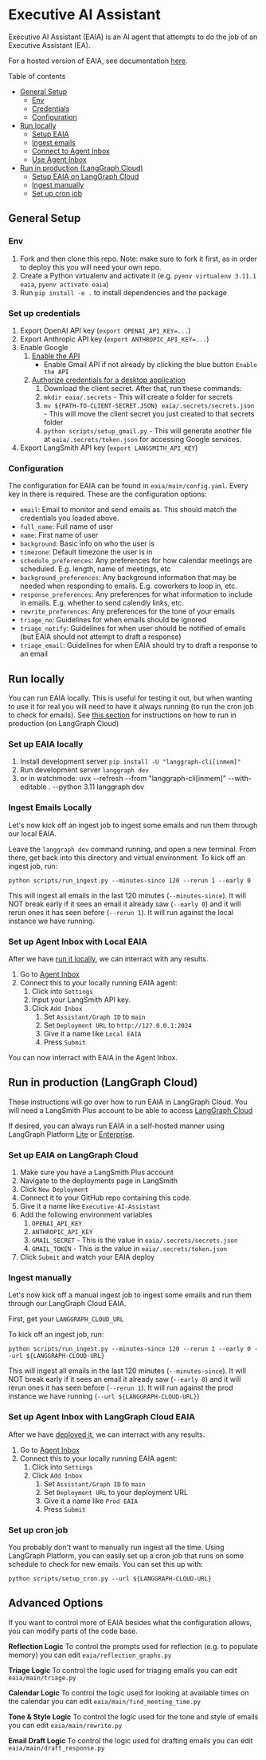 # Executive AI Assistant

Executive AI Assistant (EAIA) is an AI agent that attempts to do the job of an Executive Assistant (EA).

For a hosted version of EAIA, see documentation [here](https://mirror-feeling-d80.notion.site/How-to-hire-and-communicate-with-an-AI-Email-Assistant-177808527b17803289cad9e323d0be89?pvs=4).

Table of contents

- [General Setup](#general-setup)
  - [Env](#env)
  - [Credentials](#env)
  - [Configuration](#configuration)
- [Run locally](#run-locally)
  - [Setup EAIA](#set-up-eaia-locally)
  - [Ingest emails](#ingest-emails-locally)
  - [Connect to Agent Inbox](#set-up-agent-inbox-with-local-eaia)
  - [Use Agent Inbox](#use-agent-inbox)
- [Run in production (LangGraph Cloud)](#run-in-production--langgraph-cloud-)
  - [Setup EAIA on LangGraph Cloud](#set-up-eaia-on-langgraph-cloud)
  - [Ingest manually](#ingest-manually)
  - [Set up cron job](#set-up-cron-job)

## General Setup

### Env

1. Fork and then clone this repo. Note: make sure to fork it first, as in order to deploy this you will need your own repo.
2. Create a Python virtualenv and activate it (e.g. `pyenv virtualenv 3.11.1 eaia`, `pyenv activate eaia`)
3. Run `pip install -e .` to install dependencies and the package

### Set up credentials

1. Export OpenAI API key (`export OPENAI_API_KEY=...`)
2. Export Anthropic API key (`export ANTHROPIC_API_KEY=...`)
3. Enable Google
   1. [Enable the API](https://developers.google.com/gmail/api/quickstart/python#enable_the_api)
      - Enable Gmail API if not already by clicking the blue button `Enable the API`
   2. [Authorize credentials for a desktop application](https://developers.google.com/gmail/api/quickstart/python#authorize_credentials_for_a_desktop_application)
      1. Download the client secret. After that, run these commands:
      2. `mkdir eaia/.secrets` - This will create a folder for secrets
      3. `mv ${PATH-TO-CLIENT-SECRET.JSON} eaia/.secrets/secrets.json` - This will move the client secret you just created to that secrets folder
      4. `python scripts/setup_gmail.py` - This will generate another file at `eaia/.secrets/token.json` for accessing Google services.
4. Export LangSmith API key (`export LANGSMITH_API_KEY`)

### Configuration

The configuration for EAIA can be found in `eaia/main/config.yaml`. Every key in there is required. These are the configuration options:

- `email`: Email to monitor and send emails as. This should match the credentials you loaded above.
- `full_name`: Full name of user
- `name`: First name of user
- `background`: Basic info on who the user is
- `timezone`: Default timezone the user is in
- `schedule_preferences`: Any preferences for how calendar meetings are scheduled. E.g. length, name of meetings, etc
- `background_preferences`: Any background information that may be needed when responding to emails. E.g. coworkers to loop in, etc.
- `response_preferences`: Any preferences for what information to include in emails. E.g. whether to send calendly links, etc.
- `rewrite_preferences`: Any preferences for the tone of your emails
- `triage_no`: Guidelines for when emails should be ignored
- `triage_notify`: Guidelines for when user should be notified of emails (but EAIA should not attempt to draft a response)
- `triage_email`: Guidelines for when EAIA should try to draft a response to an email

## Run locally

You can run EAIA locally.
This is useful for testing it out, but when wanting to use it for real you will need to have it always running (to run the cron job to check for emails).
See [this section](#run-in-production--langgraph-cloud-) for instructions on how to run in production (on LangGraph Cloud)

### Set up EAIA locally

1. Install development server `pip install -U "langgraph-cli[inmem]"`
2. Run development server `langgraph dev`
3. or in watchmode:
uvx --refresh --from "langgraph-cli[inmem]"  --with-editable . --python 3.11 langgraph dev
### Ingest Emails Locally

Let's now kick off an ingest job to ingest some emails and run them through our local EAIA.

Leave the `langgraph dev` command running, and open a new terminal. From there, get back into this directory and virtual environment. To kick off an ingest job, run:

```shell
python scripts/run_ingest.py --minutes-since 120 --rerun 1 --early 0
```

This will ingest all emails in the last 120 minutes (`--minutes-since`). It will NOT break early if it sees an email it already saw (`--early 0`) and it will
rerun ones it has seen before (`--rerun 1`). It will run against the local instance we have running.

### Set up Agent Inbox with Local EAIA

After we have [run it locally](#run-locally), we can interract with any results.

1. Go to [Agent Inbox](https://dev.agentinbox.ai/)
2. Connect this to your locally running EAIA agent:
   1. Click into `Settings`
   2. Input your LangSmith API key.
   3. Click `Add Inbox`
      1. Set `Assistant/Graph ID` to `main`
      2. Set `Deployment URL` to `http://127.0.0.1:2024`
      3. Give it a name like `Local EAIA`
      4. Press `Submit`

You can now interract with EAIA in the Agent Inbox.

## Run in production (LangGraph Cloud)

These instructions will go over how to run EAIA in LangGraph Cloud.
You will need a LangSmith Plus account to be able to access [LangGraph Cloud](https://langchain-ai.github.io/langgraph/concepts/langgraph_cloud/)

If desired, you can always run EAIA in a self-hosted manner using LangGraph Platform [Lite](https://langchain-ai.github.io/langgraph/concepts/self_hosted/#self-hosted-lite) or [Enterprise](https://langchain-ai.github.io/langgraph/concepts/self_hosted/#self-hosted-enterprise).

### Set up EAIA on LangGraph Cloud

1. Make sure you have a LangSmith Plus account
2. Navigate to the deployments page in LangSmith
3. Click `New Deployment`
4. Connect it to your GitHub repo containing this code.
5. Give it a name like `Executive-AI-Assistant`
6. Add the following environment variables
   1. `OPENAI_API_KEY`
   2. `ANTHROPIC_API_KEY`
   3. `GMAIL_SECRET` - This is the value in `eaia/.secrets/secrets.json`
   4. `GMAIL_TOKEN` - This is the value in `eaia/.secrets/token.json`
7. Click `Submit` and watch your EAIA deploy

### Ingest manually

Let's now kick off a manual ingest job to ingest some emails and run them through our LangGraph Cloud EAIA.

First, get your `LANGGRAPH_CLOUD_URL`

To kick off an ingest job, run:

```shell
python scripts/run_ingest.py --minutes-since 120 --rerun 1 --early 0 --url ${LANGGRAPH-CLOUD-URL}
```

This will ingest all emails in the last 120 minutes (`--minutes-since`). It will NOT break early if it sees an email it already saw (`--early 0`) and it will
rerun ones it has seen before (`--rerun 1`). It will run against the prod instance we have running (`--url ${LANGGRAPH-CLOUD-URL}`)

### Set up Agent Inbox with LangGraph Cloud EAIA

After we have [deployed it](#set-up-eaia-on-langgraph-cloud), we can interract with any results.

1. Go to [Agent Inbox](https://dev.agentinbox.ai/)
2. Connect this to your locally running EAIA agent:
   1. Click into `Settings`
   2. Click `Add Inbox`
      1. Set `Assistant/Graph ID` to `main`
      2. Set `Deployment URL` to your deployment URL
      3. Give it a name like `Prod EAIA`
      4. Press `Submit`

### Set up cron job

You probably don't want to manually run ingest all the time. Using LangGraph Platform, you can easily set up a cron job
that runs on some schedule to check for new emails. You can set this up with:

```shell
python scripts/setup_cron.py --url ${LANGGRAPH-CLOUD-URL}
```

## Advanced Options

If you want to control more of EAIA besides what the configuration allows, you can modify parts of the code base.

**Reflection Logic**
To control the prompts used for reflection (e.g. to populate memory) you can edit `eaia/reflection_graphs.py`

**Triage Logic**
To control the logic used for triaging emails you can edit `eaia/main/triage.py`

**Calendar Logic**
To control the logic used for looking at available times on the calendar you can edit `eaia/main/find_meeting_time.py`

**Tone & Style Logic**
To control the logic used for the tone and style of emails you can edit `eaia/main/rewrite.py`

**Email Draft Logic**
To control the logic used for drafting emails you can edit `eaia/main/draft_response.py`
